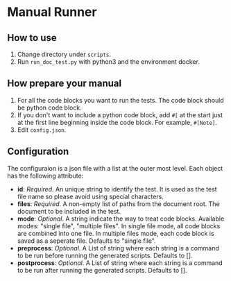 # Manual Runner

## How to use

1. Change directory under `scripts`.
2. Run `run_doc_test.py` with python3 and the environment docker.

## How prepare your manual

1. For all the code blocks you want to run the tests. The code block should be python code block.
2. If you don't want to include a python code block, add `#[` at the start just at the first line beginning inside the code block. For example, `#[Note]`.
3. Edit `config.json`.

## Configuration

The configuraion is a json file with a list at the outer most level. Each object has the following attribute:

* **id**: *Required*. An unique string to identify the test. It is used as the test file name so please avoid using special characters.
* **files**: *Required*. A non-empty list of paths from the document root. The document to be included in the test.
* **mode**: *Optional*. A string indicate the way to treat code blocks. Available modes: "single file", "multiple files". In single file mode, all code blocks are combined into one file. In multiple files mode, each code block is saved as a seperate file. Defaults to "single file".
* **preprocess**: *Optional*. A List of string where each string is a command to be run before running the generated scripts. Defaults to [].
* **postprocess**: *Optional*. A List of string where each string is a command to be run after running the generated scripts. Defaults to [].
